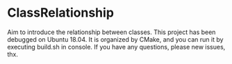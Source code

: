 # ClassRelationship
Aim to introduce the relationship between classes. This project has been debugged on Ubuntu 18.04. It is organized by CMake, and you can run it by executing build.sh in console. If you have any questions, please new issues, thx.
